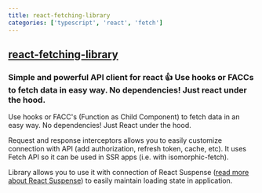 ```yaml
---
title: react-fetching-library
categories: ['typescript', 'react', 'fetch']
---
```

## [react-fetching-library](https://github.com/marcin-piela/react-fetching-library)

### Simple and powerful API client for react  👍 Use hooks or FACCs to fetch data in easy way. No dependencies! Just react under the hood.



Use hooks or FACC's (Function as Child Component) to fetch data in an easy way. No dependencies! Just React under the hood.

Request and response interceptors allows you to easily customize connection with API (add authorization, refresh token, cache, etc). It uses Fetch API so it can be used in SSR apps (i.e. with isomorphic-fetch).

Library allows you to use it with connection of React Suspense ([read more about React Suspense](https://blog.logrocket.com/async-rendering-in-react-with-suspense-5d0eaac886c8)) to easily maintain loading state in application.
